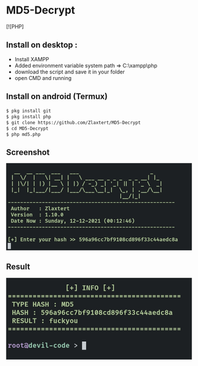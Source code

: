 # MD5-Decrypt
[![PHP]
## Install on desktop : 
- Install XAMPP
- Added environment variable system path => C:\xampp\php
- download the script and save it in your folder
- open CMD and running

## Install on android (Termux)
    $ pkg install git
    $ pkg install php
    $ git clone https://github.com/Zlaxtert/MD5-Decrypt
    $ cd MD5-Decrypt
    $ php md5.php

## Screenshot
<img src="img/bg.jpg">

## Result
<img src="img/result.jpg">
